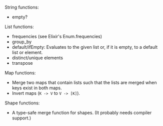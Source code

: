 String functions:
- empty?

List functions:
- frequencies (see Elixir's Enum.frequencies)
- group_by
- default/ifEmpty: Evaluates to the given list or, if it is empty, to a default list or element.
- distinct/unique elements
- transpose

Map functions:
- Merge two maps that contain lists such that the lists are merged when keys exist in both maps.
- Invert maps (`K -> V` to `V -> [K]`).

Shape functions:
- A type-safe merge function for shapes. (It probably needs compiler support.)
